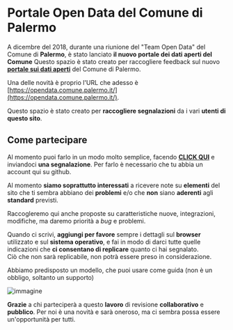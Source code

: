 # Portale Open Data del Comune di Palermo

A dicembre del 2018, durante una riunione del "Team Open Data" del Comune di **Palermo**, è stato lanciato **il nuovo portale dei dati aperti del Comune**
Questo spazio è stato creato per raccogliere feedback sul nuovo [**portale sui dati aperti**](https://opendata.comune.palermo.it) del Comune di Palermo.

Una delle novità è proprio l'URL che adesso è [https://opendata.comune.palermo.it/](https://opendata.comune.palermo.it/).

Questo spazio è stato creato per **raccogliere segnalazioni** da i vari **utenti di questo sito**.

## Come partecipare

Al momento puoi farlo in un modo molto semplice, facendo [**CLICK QUI**](https://github.com/ComuneDiPalermo/PortaleOpendata/issues/new) e inviandoci **una segnalazione**. Per farlo è necessario che tu abbia un account qui su github.

Al momento **siamo soprattutto interessati** a ricevere note su **elementi** del sito che ti sembra abbiano dei **problemi** e/o che **non** siano **aderenti** agli **standard** previsti.

Raccogleremo qui anche proposte su caratteristiche nuove, integrazioni, modifiche, ma daremo priorità a *bug* e problemi.

Quando ci scrivi, **aggiungi per favore** sempre i dettagli sul **browser** utilizzato e sul **sistema operativo**, e fai in modo di darci tutte quelle indicazioni che **ci consentano di replicare** quanto ci hai segnalato. <br>Ciò che non sarà replicabile, non potrà essere preso in considerazione.

Abbiamo predisposto un modello, che puoi usare come guida (non è un obbligo, soltanto un supporto)

![immagine](https://user-images.githubusercontent.com/36098889/38262140-a8a31552-376c-11e8-90f1-94dc946b8e48.png)

**Grazie** a chi parteciperà a questo **lavoro** di revisione **collaborativo** e **pubblico**. Per noi è una novità e sarà oneroso, ma ci sembra possa essere un'opportunità per tutti.
